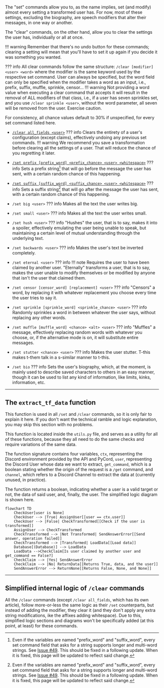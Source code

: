 The "set" commands allow you to, as the name implies, set (and modify) almost every
setting a transformed user has. For now, most of these settings, excluding the
biography, are speech modifiers that alter their messages, in one way or another.

The "clear" commands, on the other hand, allow you to clear the settings the user
has, individually or all at once.

!!! warning
    Remember that there's no undo button for these commands; clearing a setting
    will mean that you'll have to set it up again if you decide it was something
    you wanted.

??? info
    All clear commands follow the same structure:
    `/clear [modifier] <user> <word>` where the modifier is the same keyword used
    by the respective set command. User can always be specified, but the word
    field can only be specified when the modifier takes a word as an input,
    i.e., prefix, suffix, muffle, sprinkle, censor...
    !!! warning
        Not providing a word value when executing a clear command that accepts it
        will result in the removal of ALL modifiers of that class, i.e., if a user
        has seven sprinkles set, and you use `/clear sprinkle <user>`, without the
        word parameter, all seven will be removed from the user. Exercise caution.

For consistency, all chance values default to 30% if unspecified, for every set
command listed here.

- [`/clear all_fields <user>`](all_fields.md)
??? info
    Clears the entirety of a user's configuration (except claims), effectively
    undoing any previous set commands.
    !!! warning
        We recommend you save a transformation before clearing all the settings of a
        user. That will reduce the chance of you regretting it later.

- [`/set prefix [prefix_word] <prefix_chance> <user> <whitespace>`](prefix.md)
??? info
    Sets a prefix string[^1] that will go before the message the user has sent,
    with a certain random chance of this happening.

- [`/set suffix [suffix_word] <suffix_chance> <user> <whitespace>`](suffix.md)
??? info
    Sets a suffix string[^1] that will go after the message the user has sent,
    with a certain random chance of this happening.

- `/set big <user>`
??? info
    Makes all the text the user writes big.

- `/set small <user>`
??? info
    Makes all the text the user writes small.

- `/set hush <user>`
??? info
    "Hushes" the user, that is to say, makes it into a spoiler, effectively 
    emulating the user being unable to speak, but maintaining a certain level of
    mutual understanding through the underlying text.

- `/set backwards <user>`
??? info
    Makes the user's text be inverted completely.

- `/set eternal <user>`
??? info
    !!! note
        Requires the user to have been claimed by another user.
    "Eternally" transforms a user, that is to say, makes the user unable to
    modify themselves or be modified by anyone that isn't the user that claimed
    them.

- `/set censor [censor_word] [replacement] <user>`
??? info
    "Censors" a word, by replacing it with whatever replacement you choose every
    time the user tries to say it.

- `/set sprinkle [sprinkle_word] <sprinkle_chance> <user>`
??? info
    Randomly sprinkles a word in between whatever the user says, without replacing
    any other words.

- `/set muffle [muffle_word] <chance> <alt> <user>`
??? info
    "Muffles" a message, effectively replacing random words with whatever you
    choose, or, if the alternative mode is on, it will substitute entire
    messages.

- `/set stutter <chance> <user>`
??? info
    Makes the user stutter. T-this makes t-them talk in a s-similar manner to
    t-this.

- `/set bio`
??? info
    Sets the user's biography, which, at the moment, is mainly used to describe
    saved characters to others in an easy manner, though it can be used to list
    any kind of information, like limits, kinks, information, etc.

[^1]: Even if the variables are named "prefix_word" and "suffix_word", every set
command field that asks for a string supports longer and multi-word strings.
See [Issue #49](https://github.com/dorythecat/TransforMate/issues/49).
This should be fixed in a following update. When it is fixed, this page will be
updated to reflect said change.

---

## The `extract_tf_data` function
This function is used in all `/set` and `/clear` commands, so it is only fair to
explain it here. If you don't want the technical ramble and logic explanation, you
may skip this section with no problems.

This function is located inside the `utils.py` file, and serves as a utility for
all of these functions, because they all need to do the same checks and require
variations of the same data.

The function signature contains four variables, `ctx`, representing the Discord
environment provided by the API and PyCord, `user`, representing the Discord User
whose data we want to extract, `get_command`, which is a boolean stating whether
the origin of the request is a `/get` command, and `channel`, which refers to a
Discord Channel to extract the data at (currently unused, in practice).

The function returns a boolean, indicating whether a user is a valid target or not,
the data of said user, and, finally, the user. The simplified logic diagram is
shown here.

```mermaid
flowchart TD
    CheckUser[user is None]
    CheckUser --> |True| AssignUser[[user == ctx.user]]
    CheckUser --> |False| CheckTransformed[[Check if the user is transformed]]
    AssignUser --> CheckTransformed
    CheckTransformed --> |Not Transformed| SendAnswerError[[Send answer, operation failed]]
    CheckTransformed --> |Transformed| LoadData[[Load data]]
    Database[(Database)] --> LoadData
    LoadData -->CheckClaim[Is user claimed by another user and get_command == False?]
    CheckClaim --> |Yes| SendAnswerError
    CheckClaim --> |No| ReturnData[[Returns True, data, and the user]]
    SendAnswerError --> ReturnNone[[Returns False, None, and None]]
```

---

## Simplified internal logic of `/clear` commands
All the `/clear` commands (except `/clear all_fields`, which has its own article),
follow more-or-less the same logic as their `/set` counterparts, but instead of
adding the modifier, they clear it (and they don't apply any extra string
modifications, ike the affixes adding whitespace). Due to this, simplified logic
sections and diagrams won't be specifically added (at this point, at least) for
these commands.